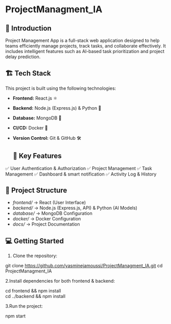 # ProjectManagment_IA

## 🚀 Introduction
Project Management App is a full-stack web application designed to help teams efficiently manage projects, track tasks, and collaborate effectively. It includes intelligent features such as AI-based task prioritization and project delay prediction.

## 🏗️ Tech Stack

This project is built using the following technologies:

- **Frontend:** React.js ⚛️  
- **Backend:** Node.js (Express.js) & Python 🐍  
- **Database:** MongoDB 🍃  
- **CI/CD:** Docker 🐳   
- **Version Control:** Git & GitHub 🛠️   
  
  ## 🎯 Key Features

✅ User Authentication & Authorization
✅ Project Management 
✅ Task Management 
✅ Dashboard & smart notification
✅ Activity Log & History

## 📂 Project Structure  
- *frontend/* → React (User Interface)  
- *backend/* → Node.js (Express.js, API) & Python (AI Models)  
- *database/* → MongoDB Configuration  
- *docker/* → Docker Configuration  
- *docs/* → Project Documentation  

## 💻 Getting Started  
1. Clone the repository: 

git clone https://github.com/yasminejamoussi/ProjectManagment_IA.git
cd ProjectManagment_IA

2.Install dependencies for both frontend & backend:

  cd frontend && npm install  
  cd ../backend && npm install
  
3.Run the project:

  npm start
  
